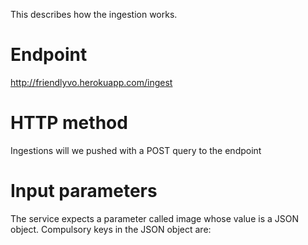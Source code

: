 This describes how the ingestion works.

Endpoint
========

http://friendlyvo.herokuapp.com/ingest

HTTP method
===========

Ingestions will we pushed with a POST query to the endpoint


Input parameters
================

The service expects a parameter called image whose value is a JSON object.
Compulsory keys in the JSON object are:


